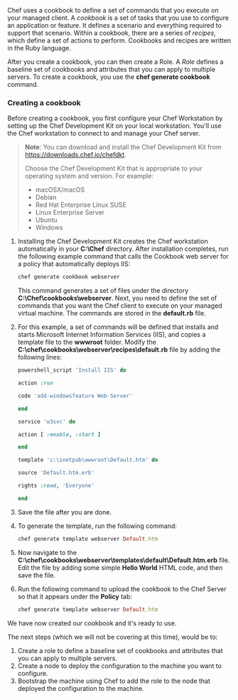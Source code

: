 

Chef uses a cookbook to define a set of commands that you execute on your managed client. A *cookbook* is a set of tasks that you use to configure an application or feature. It defines a scenario and everything required to support that scenario. Within a cookbook, there are a series of *recipes*, which define a set of actions to perform. Cookbooks and recipes are written in the Ruby language.

After you create a cookbook, you can then create a  Role. A *Role* defines a baseline set of cookbooks and attributes that you can apply to multiple servers. To create a cookbook, you use the **chef generate cookbook** command.


### Creating a cookbook
Before creating a cookbook, you first configure your Chef Workstation by setting up the Chef Development Kit on your local workstation. You'll use the Chef workstation to connect to and manage your Chef server.

> **Note**: You can download and install the Chef Development Kit from <a href="https://downloads.chef.io/chefdk" target="_blank"><span style="color: #0066cc;" color="#0066cc">https://downloads.chef.io/chefdkt</span></a>.
>
> Choose the Chef Development Kit that is appropriate to your operating system and version. For example:
> - macOSX/macOS
> - Debian
> - Red Hat Enterprise Linux SUSE
> - Linux Enterprise Server
> - Ubuntu
> - Windows



1. Installing the Chef Development Kit creates the Chef workstation automatically in your **C:\Chef** directory. After installation completes, run the following example command that calls the Cookbook web server for a policy that automatically deploys IIS:

    ```ruby
    chef generate cookbook webserver
    ```

    This command generates a set of files under the directory **C:\Chef\cookbooks\webserver**. Next, you need to define the set of commands that you want the Chef client to execute on your managed virtual machine. The commands are stored in the **default.rb** file. 

2. For this example, a set of commands will be defined that installs and starts Microsoft Internet Information Services (IIS), and copies a template file to the **wwwroot** folder. Modify the **C:\chef\cookbooks\webserver\recipes\default.rb** file by adding the following lines:

    ```ruby
    powershell_script 'Install IIS' do
    
    action :run
    
    code 'add-windowsfeature Web-Server'
    
    end
    
    service 'w3svc' do
    
    action [ :enable, :start ]
    
    end
    
    template 'c:\inetpub\wwwroot\Default.htm' do
    
    source 'Default.htm.erb'
    
    rights :read, 'Everyone'
    
    end
    ```

3. Save the file after you are done.

4. To generate the template, run the following command:

    ```ruby
    chef generate template webserver Default.htm
    ```

5. Now navigate to the **C:\chef\cookbooks\webserver\templates\default\Default.htm.erb** file. Edit the file by adding some simple **Hello World** HTML code, and then save the file. 

6. Run the following command to upload the cookbook to the Chef Server so that it appears under the **Policy** tab:

    ```ruby
    chef generate template webserver Default.htm
    ```

We have now created our cookbook and it's ready to use. 

The next steps (which we will not be covering at this time), would be to:

1. Create a role to define a baseline set of cookbooks and attributes that you can apply to multiple servers.
2. Create a node to deploy the configuration to the machine you want to configure.
3. Bootstrap the machine using Chef to add the role to the node that deployed the configuration to the machine.
